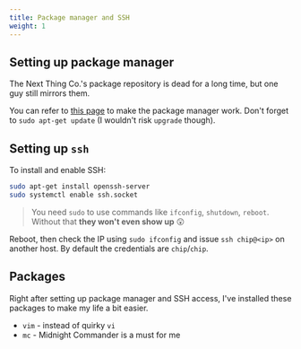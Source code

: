 ```yaml
---
title: Package manager and SSH
weight: 1
---
```


## Setting up package manager

The Next Thing Co.'s package repository is dead for a long time, but one guy still mirrors them.

You can refer to [this page](http://chip.jfpossibilities.com/chip/debian/) to make the package manager work. Don't forget to `sudo apt-get update` (I wouldn't risk `upgrade` though).

## Setting up `ssh`

To install and enable SSH:

```sh
sudo apt-get install openssh-server
sudo systemctl enable ssh.socket
```

> You need `sudo` to use commands like `ifconfig`, `shutdown`, `reboot`. Without that **they won't even show up** 😲

Reboot, then check the IP using `sudo ifconfig` and issue `ssh chip@<ip>` on another host. By default the credentials are `chip`/`chip`.

## Packages

Right after setting up package manager and SSH access, I've installed these packages to make my life a bit easier.

- `vim` - instead of quirky `vi`
- `mc` - Midnight Commander is a must for me
